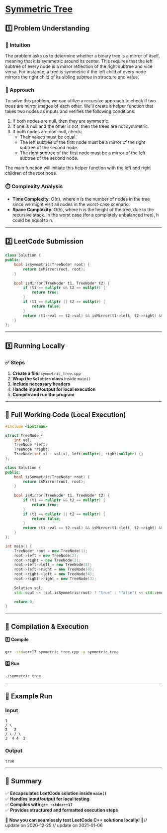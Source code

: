 # **[Symmetric Tree](https://leetcode.com/problems/symmetric-tree/description/)**  

## **1️⃣ Problem Understanding**  
### **📌 Intuition**  
The problem asks us to determine whether a binary tree is a mirror of itself, meaning that it is symmetric around its center. This requires that the left subtree of every node is a mirror reflection of the right subtree and vice versa. For instance, a tree is symmetric if the left child of every node mirrors the right child of its sibling subtree in structure and value.

### **🚀 Approach**  
To solve this problem, we can utilize a recursive approach to check if two trees are mirror images of each other. We'll create a helper function that takes two nodes as inputs and verifies the following conditions:
1. If both nodes are null, then they are symmetric.
2. If one is null and the other is not, then the trees are not symmetric.
3. If both nodes are non-null, check:
   - Their values must be equal.
   - The left subtree of the first node must be a mirror of the right subtree of the second node.
   - The right subtree of the first node must be a mirror of the left subtree of the second node.

The main function will initiate this helper function with the left and right children of the root node.

### **⏱️ Complexity Analysis**  
- **Time Complexity**: O(n), where n is the number of nodes in the tree since we might visit all nodes in the worst-case scenario.
- **Space Complexity**: O(h), where h is the height of the tree, due to the recursive stack. In the worst case (for a completely unbalanced tree), h could be equal to n.

---  

## **2️⃣ LeetCode Submission**  
```cpp
class Solution {
public:
    bool isSymmetric(TreeNode* root) {
        return isMirror(root, root);
    }
    
    bool isMirror(TreeNode* t1, TreeNode* t2) {
        if (t1 == nullptr && t2 == nullptr) {
            return true;
        }
        if (t1 == nullptr || t2 == nullptr) {
            return false;
        }
        return (t1->val == t2->val) && isMirror(t1->left, t2->right) && isMirror(t1->right, t2->left);
    }
};
```  

---  

## **3️⃣ Running Locally**  
### **✅ Steps**  
1. **Create a file**: `symmetric_tree.cpp`  
2. **Wrap the `Solution` class** inside `main()`  
3. **Include necessary headers**  
4. **Handle input/output for local execution**  
5. **Compile and run the program**  

---  

## **📝 Full Working Code (Local Execution)**  
```cpp
#include <iostream>

struct TreeNode {
    int val;
    TreeNode *left;
    TreeNode *right;
    TreeNode(int x) : val(x), left(nullptr), right(nullptr) {}
};

class Solution {
public:
    bool isSymmetric(TreeNode* root) {
        return isMirror(root, root);
    }
    
    bool isMirror(TreeNode* t1, TreeNode* t2) {
        if (t1 == nullptr && t2 == nullptr) {
            return true;
        }
        if (t1 == nullptr || t2 == nullptr) {
            return false;
        }
        return (t1->val == t2->val) && isMirror(t1->left, t2->right) && isMirror(t1->right, t2->left);
    }
};

int main() {
    TreeNode* root = new TreeNode(1);
    root->left = new TreeNode(2);
    root->right = new TreeNode(2);
    root->left->left = new TreeNode(3);
    root->left->right = new TreeNode(4);
    root->right->left = new TreeNode(4);
    root->right->right = new TreeNode(3);
    
    Solution sol;
    std::cout << (sol.isSymmetric(root) ? "true" : "false") << std::endl;

    return 0;
}
```  

---  

## **🔧 Compilation & Execution**  
#### **1️⃣ Compile**  
```bash
g++ -std=c++17 symmetric_tree.cpp -o symmetric_tree
```  

#### **2️⃣ Run**  
```bash
./symmetric_tree
```  

---  

## **🎯 Example Run**  
### **Input**  
```
1
/ \
2   2
/ \ / \
3  4 4  3
```  
### **Output**  
```
true
```  

---  

## **📌 Summary**  
✅ **Encapsulates LeetCode solution inside `main()`**  
✅ **Handles input/output for local testing**  
✅ **Compiles with `g++ -std=c++17`**  
✅ **Provides structured and formatted execution steps**  

🚀 **Now you can seamlessly test LeetCode C++ solutions locally!** 🚀// update on 2020-12-25
// update on 2021-01-06
